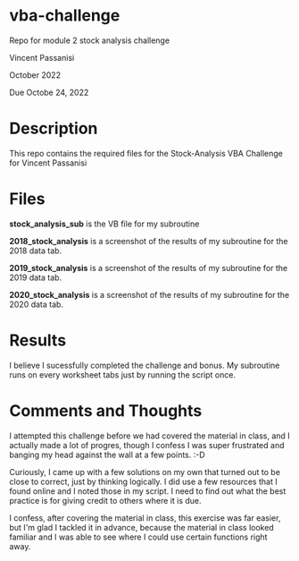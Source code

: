 # vba-challenge

Repo for module 2 stock analysis challenge

Vincent Passanisi

October 2022

Due Octobe 24, 2022

# Description

This repo contains the required files for the Stock-Analysis VBA Challenge for Vincent Passanisi

# Files

**stock_analysis_sub** is the VB file for my subroutine

**2018_stock_analysis** is a screenshot of the results of my subroutine for the 2018 data tab.

**2019_stock_analysis** is a screenshot of the results of my subroutine for the 2019 data tab.

**2020_stock_analysis** is a screenshot of the results of my subroutine for the 2020 data tab.

# Results

I believe I sucessfully completed the challenge and bonus. My subroutine runs on every worksheet tabs just by running the script once.

# Comments and Thoughts

I attempted this challenge before we had covered the material in class, and I actually made a lot of progres, though I confess I was super frustrated and banging my head against the wall at a few points. :-D

Curiously, I came up with a few solutions on my own that turned out to be close to correct, just by thinking logically. I did use a few resources that I found online and I noted those in my script. I need to find out what the best practice is for giving credit to others where it is due.

I confess, after covering the material in class, this exercise was far easier, but I'm glad I tackled it in advance, because the material in class looked familiar and I was able to see where I could use certain functions right away.
